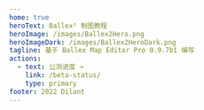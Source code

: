 ```yaml
---
home: true
heroText: Ballex² 制图教程
heroImage: /images/Ballex2Hero.png
heroImageDark: /images/Ballex2HeroDark.png
tagline: 基于 Ballex Map Editor Pro 0.9.7b1 编写
actions:
  - text: 公测进度 →
    link: /beta-status/
    type: primary
footer: 2022 Dilant
---
```

